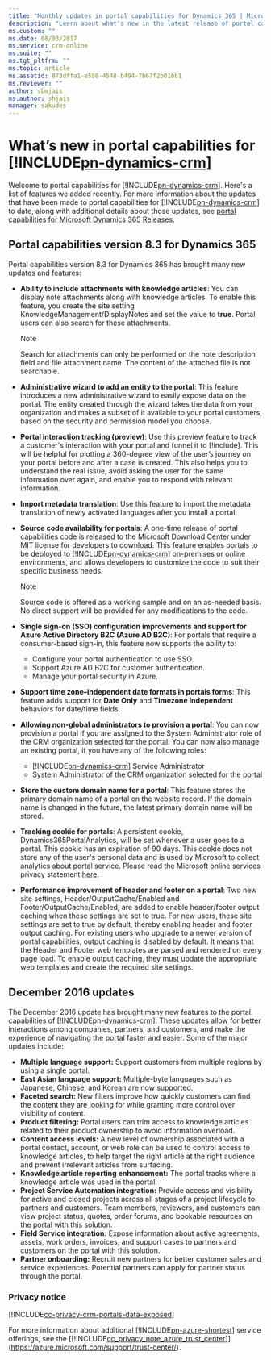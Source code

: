 ```yaml
---
title: "Monthly updates in portal capabilities for Dynamics 365 | MicrosoftDocs"
description: "Learn about what's new in the latest release of portal capabilities for Dynamics 365."
ms.custom: ""
ms.date: 08/03/2017
ms.service: crm-online
ms.suite: ""
ms.tgt_pltfrm: ""
ms.topic: article
ms.assetid: 873dffa1-e598-4548-b494-7b67f2b01bb1
ms.reviewer: ""
author: sbmjais
ms.author: shjais
manager: sakudes
---
```

# What’s new in portal capabilities for [!INCLUDE[pn-dynamics-crm](../includes/pn-dynamics-crm.md)]

Welcome to portal capabilities for [!INCLUDE[pn-dynamics-crm](../includes/pn-dynamics-crm.md)]. Here's a list of features we added recently. For more information about the updates that have been made to portal capabilities for [!INCLUDE[pn-dynamics-crm](../includes/pn-dynamics-crm.md)] to date, along with additional details about those updates, see [portal capabilities for Microsoft Dynamics 365 Releases](https://support.microsoft.com/help/3181191/portal-capabilities-for-microsoft-dynamics-365-releases).

## Portal capabilities version 8.3 for Dynamics 365

[//]: # (In the first list item, the edits are suggested. I took out "must" from "you must create a site setting..." because I think "must" made the text sound more like a detailed procedure than an overview of the feature. Is "true" lowercase as a value for the site setting? I can't find this in the UI to check.)
[//]: # (In the "Tracking cookie" list item, it looks like the link to the privacy statement needs to be replaced with a FWlink. Removing the "en-us" string caused the page to error out.)
Portal capabilities version 8.3 for Dynamics 365 has brought many new updates and features:
- **Ability to include attachments with knowledge articles**: You can display note attachments along with knowledge articles. To enable this feature, you create the site setting KnowledgeManagement/DisplayNotes and set the value to **true**. Portal users can also search for these attachments.

  > [!Note]
  > Search for attachments can only be performed on the note description field and file attachment name. The content of the attached file is not searchable.
  
- **Administrative wizard to add an entity to the portal**: This feature introduces a new administrative wizard to easily expose data on the portal. The entity created through the wizard takes the data from your organization and makes a subset of it available to your portal customers, based on the security and permission model you choose. 
- **Portal interaction tracking (preview)**: Use this preview feature to track a customer's interaction with your portal and funnel it to [!include[](../includes/pn-customerinsight-full.md)]. This will be helpful for plotting a 360-degree view of the user’s journey on your portal before and after a case is created. This also helps you to understand the real issue, avoid asking the user for the same information over again, and enable you to respond with relevant information.
- **Import metadata translation**: Use this feature to import the metadata translation of newly activated languages after you install a portal.
- **Source code availability for portals**: A one-time release of portal capabilities code is released to the Microsoft Download Center under MIT license for developers to download. This feature enables portals to be deployed to [!INCLUDE[pn-dynamics-crm](../includes/pn-dynamics-crm.md)] on-premises or online environments, and allows developers to customize the code to suit their specific business needs.
  > [!Note]
  > Source code is offered as a working sample and on an as-needed basis. No direct support will be provided for any modifications to the code.
- **Single sign-on (SSO) configuration improvements and support for Azure Active Directory B2C (Azure AD B2C)**: For portals that require a consumer-based sign-in, this feature now supports the ability to:
  - Configure your portal authentication to use SSO. 
  - Support Azure AD B2C for customer authentication.
  - Manage your portal security in Azure.
- **Support time zone&ndash;independent date formats in portals forms**: This feature adds support for **Date Only** and **Timezone Independent** behaviors for date/time fields.
- **Allowing non-global administrators to provision a portal**: You can now provision a portal if you are assigned to the System Administrator role of the CRM organization selected for the portal. You can now also manage an existing portal, if you have any of the following roles:
  - [!INCLUDE[pn-dynamics-crm](../includes/pn-dynamics-crm.md)] Service Administrator
  - System Administrator of the CRM organization selected for the portal
- **Store the custom domain name for a portal**: This feature stores the primary domain name of a portal on the website record. If the domain name is changed in the future, the latest primary domain name will be stored. 
- **Tracking cookie for portals**: A persistent cookie, Dynamics365PortalAnalytics, will be set whenever a user  goes to a portal. This cookie has an expiration of 90 days. This cookie does not store any of the user's personal data and is used by Microsoft to collect analytics about portal service. Please read the Microsoft online services privacy statement [here](https://www.microsoft.com/EN-US/privacystatement/OnlineServices/Default.aspx).
- **Performance improvement of header and footer on a portal**: Two new site settings, Header/OutputCache/Enabled and Footer/OutputCache/Enabled, are added to enable header/footer output caching when these settings are set to true. For new users, these site settings are set to true by default, thereby enabling header and footer output caching. For existing users who upgrade to a newer version of portal capabilities, output caching is disabled by default. It means that the Header and Footer web templates are parsed and rendered on every page load. To enable output caching, they must update the appropriate web templates and create the required site settings.

## December 2016 updates
The December 2016 update has brought many new features to the portal capabilities of [!INCLUDE[pn-dynamics-crm](../includes/pn-dynamics-crm.md)]. These updates allow for better interactions among companies, partners, and customers, and make the experience of navigating the portal faster and easier. Some of the major updates include:

- **Multiple language support:** Support customers from multiple regions by using a single portal.
- **East Asian language support:** Multiple-byte languages such as Japanese, Chinese, and Korean are now supported.
- **Faceted search:** New filters improve how quickly customers can find the content they are looking for while granting more control over visibility of content.
- **Product filtering:** Portal users can trim access to knowledge articles related to their product ownership to avoid information overload.
- **Content access levels:** A new level of ownership associated with a portal contact, account, or web role can be used to control access to knowledge articles, to help target the right article at the right audience and prevent irrelevant articles from surfacing.
- **Knowledge article reporting enhancement:** The portal tracks where a knowledge article was used in the portal.
- **Project Service Automation integration:** Provide access and visibility for active and closed projects across all stages of a project lifecycle to partners and customers. Team members, reviewers, and customers can view project status, quotes, order forums, and bookable resources on the portal with this solution.
- **Field Service integration:** Expose information about active agreements, assets, work orders, invoices, and support cases to partners and customers on the portal with this solution.
- **Partner onboarding:** Recruit new partners for better customer sales and service experiences. Potential partners can apply for partner status through the portal.

### Privacy notice

[!INCLUDE[cc-privacy-crm-portals-data-exposed](../includes/cc-privacy-crm-portals-data-exposed.md)]

For more information about additional [!INCLUDE[pn-azure-shortest](../includes/pn-azure-shortest.md)] service offerings, see the [[!INCLUDE[cc_privacy_note_azure_trust_center](../includes/cc_privacy_note_azure_trust_center.md)]](https://azure.microsoft.com/support/trust-center/).  
